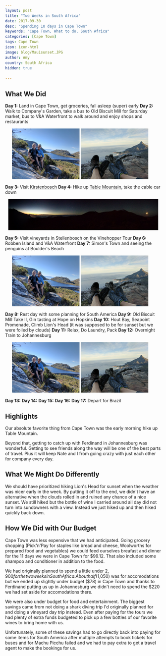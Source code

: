 ```yaml
---
layout: post
title: "Two Weeks in South Africa"
date: 2017-09-30
desc: "Spending 10 days in Cape Town"
keywords: "Cape Town, What to do, South Africa"
categories: [Cape Town]
tags: Cape Town
icon: icon-html
image: blog/Mauisunset.JPG
author: Amy
country: South Africa
hidden: true

---
```


## <i class="fa fa-check-square" aria-hidden="true" style="color:#2495C4;"></i>What We Did 

**Day 1:** Land in Cape Town, get groceries, fall asleep (super) early
**Day 2:** Walk to Company's Garden, take a bus to Old Biscuit Mill for Saturday market, bus to V&A Waterfront to walk around and enjoy shops and restaurants

<div style="text-align: center; max-width: calc(100% - 20px);"><a href="/static/assets/img/blog/tableUsResevoirs.jpeg" target="_blank"><img src="/static/assets/img/blog/tableUsResevoirs.jpeg" width="45%"></a> <a href="/static/assets/img/blog/tableBreakfastTable.jpeg" target="_blank"><img src="/static/assets/img/blog/tableBreakfastTable.jpeg" width="45%"></a></div>

**Day 3:** Visit <a href="http://site.awellchartedpath.com/blog/2017/09/Kirstenbosch/" target="_blank">Kirstenbosch</a> 
**Day 4:** Hike up <a href="http://site.awellchartedpath.com/blog/2017/09/table-mountain/" target="_blank">Table Mountain</a>, take the cable car down

<div style="text-align: center;"><a href="/static/assets/img/blog/haleakalaPanorama.jpeg" target="_blank"><img src="/static/assets/img/blog/haleakalaPanorama.jpeg" style="max-width: calc(100% - 20px);"></a></div>

**Day 5:** Visit vineyards in Stellenbosch on the Vinehopper Tour
**Day 6:** Robben Island and V&A Waterfront 
**Day 7:** Simon's Town and seeing the penguins at Boulder's Beach

<div style="text-align: center; max-width: calc(100% - 20px);"><a href="/static/assets/img/blog/tableUsResevoirs.jpeg" target="_blank"><img src="/static/assets/img/blog/tableUsResevoirs.jpeg" width="45%"></a> <a href="/static/assets/img/blog/tableBreakfastTable.jpeg" target="_blank"><img src="/static/assets/img/blog/tableBreakfastTable.jpeg" width="45%"></a></div>


**Day 8:** Rest day with some planning for South America
**Day 9:** Old Biscuit Mill Take II, Gin tasting at Hope on Hopkins
**Day 10:** Hout Bay, Seapoint Promenade, Climb Lion's Head (it was supposed to be for sunset but we were foiled by clouds)
**Day 11:** Relax, Do Laundry, Pack
**Day 12:** Overnight Train to Johannesburg 

<div style="text-align: center; max-width: calc(100% - 20px);"><a href="/static/assets/img/blog/tableUsResevoirs.jpeg" target="_blank"><img src="/static/assets/img/blog/tableUsResevoirs.jpeg" width="45%"></a> <a href="/static/assets/img/blog/tableBreakfastTable.jpeg" target="_blank"><img src="/static/assets/img/blog/tableBreakfastTable.jpeg" width="45%"></a></div>

**Day 13:** 
**Day 14:**
**Day 15:**
**Day 16:**
**Day 17:** Depart for Brazil

## <i class="fa fa-check-square" aria-hidden="true" style="color:#2495C4;"></i>Highlights

Our absolute favorite thing from Cape Town was the early morning hike up Table Mountain. 

Beyond that, getting to catch up with Ferdinand in Johannesburg was wonderful. Getting to see friends along the way will be one of the best parts of travel. Plus it will keep Nate and I from going crazy with just each other for company every day.


## <i class="fa fa-check-square" aria-hidden="true" style="color:#2495C4;"></i>What We Might Do Differently

We should have prioritized hiking Lion's Head for sunset when the weather was nicer early in the week. By putting it off to the end, we didn't have an alternative when the clouds rolled in and ruined any chance of a nice sunset. We still hiked but the bottle of wine I carried around all day did not turn into sundowners with a view. Instead we just hiked up and then hiked quickly back down.

## <i class="fa fa-check-square" aria-hidden="true" style="color:#2495C4;"></i>How We Did with Our Budget

Cape Town was less expensive that we had anticipated. Going grocery shopping (Pick'n'Pay for staples like bread and cheese, Woolworths for prepared food and vegetables) we could feed ourselves breafast and dinner for the 11 days we were in Cape Town for $99.12. That also included some shampoo and conditioner in addition to the food. 

We had originally planned to spend a little under $2,900 for the two weeks in South Africa. About half ($1,050) was for accomodations but we ended up slightly under budget ($78) in Cape Town and thanks to Ferdinand putting us up in Johannesburg we didn't need to spend the $220 we had set aside for accomodations there. 

We were also under budget for food and entertainment. The biggest savings came from not doing a shark diving trip I'd originally planned for and doing a vineyard day trip instead. Even after paying for the tours we had plenty of extra funds budgeted to pick up a few bottles of our favorite wines to bring home with us. 

Unfortunately, some of these savings had to go directly back into paying for some items for South America after multiple attempts to book tickets for buses and for Machu Picchu failed and we had to pay extra to get a travel agent to make the bookings for us.  


